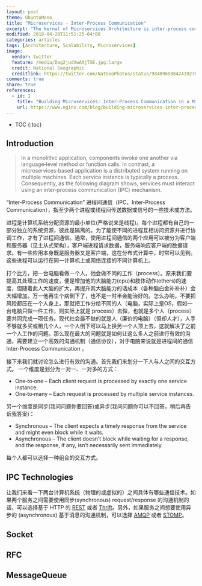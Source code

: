 ```yaml
---
layout: post
theme: UbuntuMono
title: "Microservices - Inter-Process Communication"
excerpt: "The kernal of Microservices Architecture is inter-process communication"
modified: 2018-04-20T11:51:25-04:00
categories: articles
tags: [Architecture, Scalability, Microservices]
image:
  vendor: twitter
  feature: /media/Dag2judVwAAjTXE.jpg:large
  credit: National Geographic
  creditlink: https://twitter.com/NatGeoPhotos/status/984096508424392708
comments: true
share: true
references:
  - id: 1
    title: "Building Microservices: Inter-Process Communication in a Microservices Architecture"
    url: https://www.nginx.com/blog/building-microservices-inter-process-communication/
---
```


* TOC
{:toc}


## Introduction

> In a monolithic application, components invoke one another via language‑level method or function calls. In contrast, a microservices‑based application is a distributed system running on multiple machines. Each service instance is typically a process. Consequently, as the following diagram shows, services must interact using an inter‑process communication (IPC) mechanism.


“Inter-Process Communication” 进程间通信（IPC，Inter-Process Communication），指至少两个进程或线程间传送数据或信号的一些技术或方法。

进程是计算机系统分配资源的最小单位(严格说来是线程)。每个进程都有自己的一部分独立的系统资源，彼此是隔离的。为了能使不同的进程互相访问资源并进行协调工作，才有了进程间通信。通常，使用进程间通信的两个应用可以被分为客户端和服务器（见主从式架构），客户端进程请求数据，服务端响应客户端的数据请求。有一些应用本身既是服务器又是客户端，这在分布式计算中，时常可以见到。这些进程可以运行在同一计算机上或网络连接的不同计算机上。

打个比方，把一台电脑看做一个人，他会做不同的工作（process）。原来我们要提高其处理工作的速度，便是增加他的大脑能力(cpu)和肢体动作(others)的速度，但随着此人大脑的扩大，再提升其大脑能力的话成本（各种脑白金补补补）会大幅增加。万一他再生个病倒下了，也不是一时半会能治好的。怎么办呐，不要把风险都压在一个人身上，那就把工作分给不同的人（电脑，实际上是OS，假如一台电脑只做一件工作，则实际上就是 process）去做，也就是多个人（process）要共同完成一项任务。现代社会最不缺的就是人（廉价的电脑）（但却人才），人手不够就多买或租几个人，一个人倒下可以马上换另一个人顶上去，这就解决了之前一个人工作的问题。那么现在最大的问题就是如何让这么多人之前进行有效的沟通，需要建立一个高效的沟通机制（通信协议），对于电脑来说就是进程间的通信 Inter-Process Communication 。

接下来我们就讨论怎么进行有效的沟通。首先我们来划分一下人与人之间的交互方式。
一个维度是划分为一对一、一对多的方式：

* One‑to‑one  – Each client request is processed by exactly one service instance.
* One‑to‑many – Each request is processed by multiple service instances.

另一个维度是同步(我问问题你要回答)或异步(我问问题你可以不回答，稍后再告诉我答案)：

* Synchronous  – The client expects a timely response from the service and might even block while it waits.
* Asynchronous – The client doesn’t block while waiting for a response, and the response, if any, isn’t necessarily sent immediately.

每个人都可以选择一种组合的交互方式。

## IPC Technologies
让我们来看一下两台计算机系统（物理的或虚拟的）之间具体有哪些通信技术。如果两个服务之间需要使用同步(synchronous) request/response 的沟通机制的话，可以选择基于 HTTP 的 [REST][restfulapi] 或者 [Thrift][thrift]。另外，如果服务之间想要使用异步的 (asynchronous) 基于消息的沟通机制，可以选择 [AMQP][amqp] 或者 [STOMP][stomp]。



## Socket
## RFC
## MessageQueue


[restfulapi]:https://restfulapi.net/
[thrift]:https://thrift.apache.org/
[amqp]:https://www.amqp.org/
[stomp]:https://stomp.github.io/
